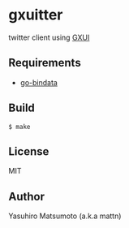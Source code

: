 # gxuitter

twitter client using [GXUI](https://github.com/google/gxui)

## Requirements

* [go-bindata](https://github.com/jteeuwen/go-bindata)

## Build

```
$ make
```

## License

MIT

## Author

Yasuhiro Matsumoto (a.k.a mattn)
